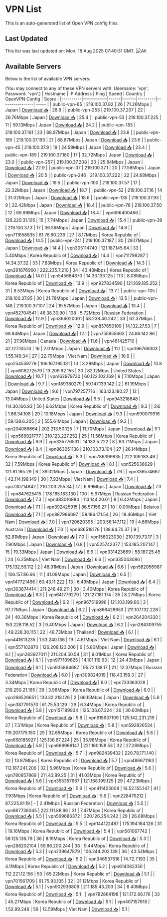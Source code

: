 # VPN List

This is an auto-generated list of Open VPN config files.

## Last Updated

This list was last updated on: Mon, 18 Aug 2025 07:40:31 GMT.
![Alt](https://repobeats.axiom.co/api/embed/186b98318ef1479477931607c1ad7d823f12451f.svg "Repobeats analytics image")

## Available Servers

Below is the list of available VPN servers:

(You may connect to any of these VPN servers with: Username: 'vpn', Password: 'vpn'.)
| Hostname | IP Address | Ping | Speed | Country | OpenVPN Config | Score |
|----------|------------|------|-------|---------|----------------| ----- |
| public-vpn-65 | 219.100.37.82 | 26 | 71.26Mbps | Japan | [Download 📥](./configs/server_0_JP.ovpn) | 28.8 |
| public-vpn-253 | 219.100.37.207 | 22 | 26.76Mbps | Japan | [Download 📥](./configs/server_1_JP.ovpn) | 25.4 |
| public-vpn-53 | 219.100.37.225 | 11 | 59.13Mbps | Japan | [Download 📥](./configs/server_2_JP.ovpn) | 24.2 |
| public-vpn-183 | 219.100.37.161 | 23 | 88.97Mbps | Japan | [Download 📥](./configs/server_3_JP.ovpn) | 23.8 |
| public-vpn-185 | 219.100.37.193 | 21 | 68.87Mbps | Japan | [Download 📥](./configs/server_4_JP.ovpn) | 23.6 |
| public-vpn-45 | 219.100.37.9 | 19 | 24.59Mbps | Japan | [Download 📥](./configs/server_5_JP.ovpn) | 23.4 |
| public-vpn-189 | 219.100.37.180 | 17 | 32.72Mbps | Japan | [Download 📥](./configs/server_6_JP.ovpn) | 23.0 |
| public-vpn-257 | 219.100.37.208 | 20 | 25.84Mbps | Japan | [Download 📥](./configs/server_7_JP.ovpn) | 22.9 |
| public-vpn-37 | 219.100.37.1 | 20 | 77.58Mbps | Japan | [Download 📥](./configs/server_8_JP.ovpn) | 20.5 |
| public-vpn-246 | 219.100.37.222 | 22 | 24.68Mbps | Japan | [Download 📥](./configs/server_9_JP.ovpn) | 19.5 |
| public-vpn-100 | 219.100.37.57 | 17 | 22.32Mbps | Japan | [Download 📥](./configs/server_10_JP.ovpn) | 18.7 |
| public-vpn-52 | 219.100.37.16 | 14 | 31.02Mbps | Japan | [Download 📥](./configs/server_11_JP.ovpn) | 18.6 |
| public-vpn-135 | 219.100.37.93 | 9 | 22.42Mbps | Japan | [Download 📥](./configs/server_12_JP.ovpn) | 18.4 |
| public-vpn-76 | 219.100.37.50 | 12 | 69.99Mbps | Japan | [Download 📥](./configs/server_13_JP.ovpn) | 18.4 |
| vpn606400466 | 126.220.31.105 | 15 | 7.74Mbps | Japan | [Download 📥](./configs/server_14_JP.ovpn) | 15.4 |
| public-vpn-39 | 219.100.37.3 | 17 | 36.56Mbps | Japan | [Download 📥](./configs/server_15_JP.ovpn) | 14.6 |
| vpn711658835 | 61.76.60.236 | 27 | 8.17Mbps | Korea Republic of | [Download 📥](./configs/server_16_KR.ovpn) | 14.5 |
| public-vpn-241 | 219.100.37.187 | 30 | 29.17Mbps | Japan | [Download 📥](./configs/server_17_JP.ovpn) | 14.4 |
| vpn305114740 | 121.187.145.64 | 33 | 5.40Mbps | Korea Republic of | [Download 📥](./configs/server_18_KR.ovpn) | 14.4 |
| vpn711799287 | 14.34.37.32 | 33 | 7.83Mbps | Korea Republic of | [Download 📥](./configs/server_19_KR.ovpn) | 14.3 |
| vpn291876960 | 222.235.7.210 | 34 | 43.48Mbps | Korea Republic of | [Download 📥](./configs/server_20_KR.ovpn) | 14.0 |
| vpn545684870 | 14.33.133.125 | 113 | 8.08Mbps | Korea Republic of | [Download 📥](./configs/server_21_KR.ovpn) | 13.9 |
| vpn927834590 | 121.169.185.252 | 31 | 8.53Mbps | Korea Republic of | [Download 📥](./configs/server_22_KR.ovpn) | 13.7 |
| public-vpn-105 | 219.100.37.85 | 30 | 21.78Mbps | Japan | [Download 📥](./configs/server_23_JP.ovpn) | 13.5 |
| public-vpn-148 | 219.100.37.107 | 24 | 19.57Mbps | Japan | [Download 📥](./configs/server_24_JP.ovpn) | 13.4 |
| vpn452704541 | 46.38.30.90 | 108 | 5.72Mbps | Russian Federation | [Download 📥](./configs/server_25_RU.ovpn) | 12.9 |
| vpn366020001 | 58.238.40.242 | 33 | 62.37Mbps | Korea Republic of | [Download 📥](./configs/server_26_KR.ovpn) | 12.9 |
| vpn857650109 | 14.132.27.53 | 7 | 68.84Mbps | Japan | [Download 📥](./configs/server_27_JP.ovpn) | 12.1 |
| vpn755855663 | 24.86.142.86 | 21 | 37.98Mbps | Canada | [Download 📥](./configs/server_28_CA.ovpn) | 11.6 |
| vpn461425710 | 42.127.105.13 | 16 | 2.01Mbps | Japan | [Download 📥](./configs/server_29_JP.ovpn) | 11.1 |
| vpn196769303 | 1.55.149.34 | 27 | 22.79Mbps | Viet Nam | [Download 📥](./configs/server_30_VN.ovpn) | 10.9 |
| vpn254559779 | 106.167.195.131 | 10 | 3.28Mbps | Japan | [Download 📥](./configs/server_31_JP.ovpn) | 10.8 |
| vpn608272579 | 13.209.92.155 | 30 | 82.12Mbps | United States | [Download 📥](./configs/server_32_US.ovpn) | 10.7 |
| vpn162979730 | 60.122.102.169 | 9 | 7.10Mbps | Japan | [Download 📥](./configs/server_33_JP.ovpn) | 9.7 |
| vpn189380279 | 59.147.139.142 | 2 | 61.19Mbps | Japan | [Download 📥](./configs/server_34_JP.ovpn) | 9.6 |
| vpn797257716 | 163.123.180.27 | 12 | 13.04Mbps | United States | [Download 📥](./configs/server_35_US.ovpn) | 9.5 |
| vpn943218848 | 114.30.160.93 | 50 | 6.62Mbps | Korea Republic of | [Download 📥](./configs/server_36_KR.ovpn) | 9.3 |
| 2i6 | 1.66.34.108 | 29 | 10.18Mbps | Japan | [Download 📥](./configs/server_37_JP.ovpn) | 9.3 |
| vpn590079916 | 59.138.6.205 | 2 | 555.61Mbps | Japan | [Download 📥](./configs/server_38_JP.ovpn) | 9.3 |
| vpn204086664 | 202.213.50.125 | 7 | 11.70Mbps | Japan | [Download 📥](./configs/server_39_JP.ovpn) | 9.1 |
| vpn566921777 | 210.123.227.252 | 25 | 11.56Mbps | Korea Republic of | [Download 📥](./configs/server_40_KR.ovpn) | 8.9 |
| vpn335776531 | 14.133.5.222 | 8 | 83.71Mbps | Japan | [Download 📥](./configs/server_41_JP.ovpn) | 8.4 |
| vpn863051138 | 210.103.73.104 | 27 | 26.14Mbps | Korea Republic of | [Download 📥](./configs/server_42_KR.ovpn) | 8.3 |
| vpn786399835 | 222.109.183.48 | 32 | 7.59Mbps | Korea Republic of | [Download 📥](./configs/server_43_KR.ovpn) | 8.1 |
| vpn525636629 | 121.81.165.29 | 6 | 39.02Mbps | Japan | [Download 📥](./configs/server_44_JP.ovpn) | 7.6 |
| vpn336574667 | 42.114.198.149 | 30 | 7.93Mbps | Viet Nam | [Download 📥](./configs/server_45_VN.ovpn) | 7.4 |
| vpn730714842 | 210.203.255.34 | 17 | 6.99Mbps | Japan | [Download 📥](./configs/server_46_JP.ovpn) | 7.3 |
| vpn847625415 | 178.185.183.130 | 100 | 5.97Mbps | Russian Federation | [Download 📥](./configs/server_47_RU.ovpn) | 7.3 |
| vpn483016984 | 113.144.20.61 | 8 | 6.42Mbps | Japan | [Download 📥](./configs/server_48_JP.ovpn) | 7.1 |
| vpn392425915 | 86.57.156.27 | 10 | 0.00Mbps | Belarus | [Download 📥](./configs/server_49_BY.ovpn) | 7.1 |
| vpn887986697 | 58.186.171.54 | 26 | 18.46Mbps | Viet Nam | [Download 📥](./configs/server_50_VN.ovpn) | 7.0 |
| vpn720620395 | 203.56.147.112 | 19 | 4.66Mbps | Australia | [Download 📥](./configs/server_51_AU.ovpn) | 7.0 |
| vpn686518176 | 138.64.70.37 | 9 | 52.81Mbps | Japan | [Download 📥](./configs/server_52_JP.ovpn) | 7.0 |
| vpn156023030 | 210.139.73.17 | 3 | 7.90Mbps | Japan | [Download 📥](./configs/server_53_JP.ovpn) | 6.8 |
| vpn525742377 | 153.185.207.147 | 15 | 19.33Mbps | Japan | [Download 📥](./configs/server_54_JP.ovpn) | 6.6 |
| vpn331423669 | 58.187.25.45 | 24 | 6.25Mbps | Viet Nam | [Download 📥](./configs/server_55_VN.ovpn) | 6.6 |
| vpn335043086 | 175.132.59.112 | 2 | 48.91Mbps | Japan | [Download 📥](./configs/server_56_JP.ovpn) | 6.6 |
| vpn582056987 | 106.157.86.66 | 11 | 41.08Mbps | Japan | [Download 📥](./configs/server_57_JP.ovpn) | 6.5 |
| vpn147721466 | 60.43.11.222 | 13 | 6.49Mbps | Japan | [Download 📥](./configs/server_58_JP.ovpn) | 6.4 |
| vpn303874414 | 211.248.49.211 | 30 | 3.40Mbps | Korea Republic of | [Download 📥](./configs/server_59_KR.ovpn) | 6.3 |
| vpn641779279 | 121.127.181.174 | 35 | 8.27Mbps | Korea Republic of | [Download 📥](./configs/server_60_KR.ovpn) | 6.2 |
| vpn967519996 | 121.103.199.66 | 3 | 97.77Mbps | Japan | [Download 📥](./configs/server_61_JP.ovpn) | 6.2 |
| vpn866428653 | 211.107.132.226 | 24 | 40.36Mbps | Korea Republic of | [Download 📥](./configs/server_62_KR.ovpn) | 6.2 |
| vpn264304330 | 153.228.116.52 | 3 | 9.40Mbps | Japan | [Download 📥](./configs/server_63_JP.ovpn) | 6.2 |
| vpn284309755 | 49.228.30.115 | 22 | 48.73Mbps | Thailand | [Download 📥](./configs/server_64_TH.ovpn) | 6.1 |
| vpn441613235 | 1.53.240.136 | 19 | 4.61Mbps | Viet Nam | [Download 📥](./configs/server_65_VN.ovpn) | 6.1 |
| vpn557102870 | 126.208.123.206 | 6 | 5.80Mbps | Japan | [Download 📥](./configs/server_66_JP.ovpn) | 6.1 |
| vpn283927011 | 211.204.50.54 | 31 | 9.01Mbps | Korea Republic of | [Download 📥](./configs/server_67_KR.ovpn) | 6.1 |
| vpn977109625 | 14.101.119.63 | 12 | 24.43Mbps | Japan | [Download 📥](./configs/server_68_JP.ovpn) | 6.1 |
| vpn935864687 | 95.72.138.17 | 21 | 12.37Mbps | Russian Federation | [Download 📥](./configs/server_69_RU.ovpn) | 6.0 |
| vpn309824019 | 118.43.159.3 | 27 | 3.34Mbps | Korea Republic of | [Download 📥](./configs/server_70_KR.ovpn) | 6.0 |
| vpn733363028 | 219.250.21.165 | 39 | 3.98Mbps | Korea Republic of | [Download 📥](./configs/server_71_KR.ovpn) | 6.0 |
| vpn268526651 | 133.32.218.126 | 2 | 66.15Mbps | Japan | [Download 📥](./configs/server_72_JP.ovpn) | 5.8 |
| vpn387791570 | 61.75.53.129 | 29 | 6.34Mbps | Korea Republic of | [Download 📥](./configs/server_73_KR.ovpn) | 5.8 |
| vpn157189934 | 125.136.67.224 | 26 | 30.60Mbps | Korea Republic of | [Download 📥](./configs/server_74_KR.ovpn) | 5.8 |
| vpn615637109 | 125.142.231.219 | 27 | 7.31Mbps | Korea Republic of | [Download 📥](./configs/server_75_KR.ovpn) | 5.8 |
| vpn592826534 | 119.207.175.150 | 29 | 32.65Mbps | Korea Republic of | [Download 📥](./configs/server_76_KR.ovpn) | 5.8 |
| vpn658185927 | 125.136.67.224 | 25 | 35.98Mbps | Korea Republic of | [Download 📥](./configs/server_77_KR.ovpn) | 5.8 |
| vpn666966147 | 221.160.158.53 | 32 | 27.26Mbps | Korea Republic of | [Download 📥](./configs/server_78_KR.ovpn) | 5.7 |
| vpn982439432 | 220.78.171.140 | 32 | 13.87Mbps | Korea Republic of | [Download 📥](./configs/server_79_KR.ovpn) | 5.7 |
| vpn486671163 | 112.187.241.206 | 32 | 5.96Mbps | Korea Republic of | [Download 📥](./configs/server_80_KR.ovpn) | 5.6 |
| vpn780857869 | 211.43.89.25 | 31 | 41.03Mbps | Korea Republic of | [Download 📥](./configs/server_81_KR.ovpn) | 5.6 |
| vpn355357667 | 121.168.199.125 | 29 | 47.23Mbps | Korea Republic of | [Download 📥](./configs/server_82_KR.ovpn) | 5.6 |
| vpn411405008 | 14.52.155.147 | 41 | 7.93Mbps | Korea Republic of | [Download 📥](./configs/server_83_KR.ovpn) | 5.6 |
| vpn228479212 | 87.225.81.19 | - | 2.41Mbps | Russian Federation | [Download 📥](./configs/server_84_RU.ovpn) | 5.5 |
| vpn867736045 | 222.111.88.66 | 31 | 7.47Mbps | Korea Republic of | [Download 📥](./configs/server_85_KR.ovpn) | 5.5 |
| vpn569686372 | 220.126.254.242 | 29 | 26.08Mbps | Korea Republic of | [Download 📥](./configs/server_86_KR.ovpn) | 5.5 |
| vpn144122487 | 175.194.164.126 | 31 | 19.16Mbps | Korea Republic of | [Download 📥](./configs/server_87_KR.ovpn) | 5.4 |
| vpn561067742 | 58.125.136.79 | 36 | 8.19Mbps | Korea Republic of | [Download 📥](./configs/server_88_KR.ovpn) | 5.3 |
| vpn288202104 | 59.86.200.244 | 38 | 9.44Mbps | Korea Republic of | [Download 📥](./configs/server_89_KR.ovpn) | 5.3 |
| vpn239647879 | 106.244.202.139 | 36 | 43.54Mbps | Korea Republic of | [Download 📥](./configs/server_90_KR.ovpn) | 5.2 |
| vpn346537516 | 14.72.7.193 | 35 | 4.11Mbps | Korea Republic of | [Download 📥](./configs/server_91_KR.ovpn) | 5.2 |
| vpn614082350 | 112.221.12.156 | 50 | 65.22Mbps | Korea Republic of | [Download 📥](./configs/server_92_KR.ovpn) | 5.1 |
| vpn701561709 | 61.75.93.105 | 32 | 31.12Mbps | Korea Republic of | [Download 📥](./configs/server_93_KR.ovpn) | 5.1 |
| vpn902936809 | 211.185.43.203 | 34 | 8.40Mbps | Korea Republic of | [Download 📥](./configs/server_94_KR.ovpn) | 5.1 |
| vpn782864198 | 121.172.66.176 | 33 | 45.27Mbps | Korea Republic of | [Download 📥](./configs/server_95_KR.ovpn) | 5.1 |
| vpn407157918 | 1.52.89.248 | 59 | 12.59Mbps | Viet Nam | [Download 📥](./configs/server_96_VN.ovpn) | 5.1 |

